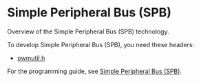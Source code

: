 # Simple Peripheral Bus (SPB)

Overview of the Simple Peripheral Bus (SPB) technology.

To develop Simple Peripheral Bus (SPB), you need these headers:

 * [pwmutil.h](..\pwmutil\~PORTAL~pwmutil.md)

For the programming guide, see [Simple Peripheral Bus (SPB)](https://docs.microsoft.com/en-us/windows-hardware/drivers/spb).
